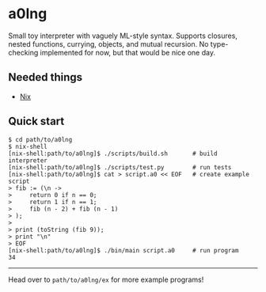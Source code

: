 # a0lng

Small toy interpreter with vaguely ML-style syntax. Supports closures, nested functions, currying, objects, and mutual recursion. No type-checking implemented for now, but that would be nice one day.

Needed things
---
* [Nix](https://nixos.org/download.html)

Quick start
---
```console
$ cd path/to/a0lng
$ nix-shell
[nix-shell:path/to/a0lng]$ ./scripts/build.sh       # build interpreter
[nix-shell:path/to/a0lng]$ ./scripts/test.py        # run tests
[nix-shell:path/to/a0lng]$ cat > script.a0 << EOF   # create example script
> fib := (\n ->
>     return 0 if n == 0;
>     return 1 if n == 1;
>     fib (n - 2) + fib (n - 1)
> );
>
> print (toString (fib 9));
> print "\n"
> EOF
[nix-shell:path/to/a0lng]$ ./bin/main script.a0     # run program
34
```

---
Head over to `path/to/a0lng/ex` for more example programs!
